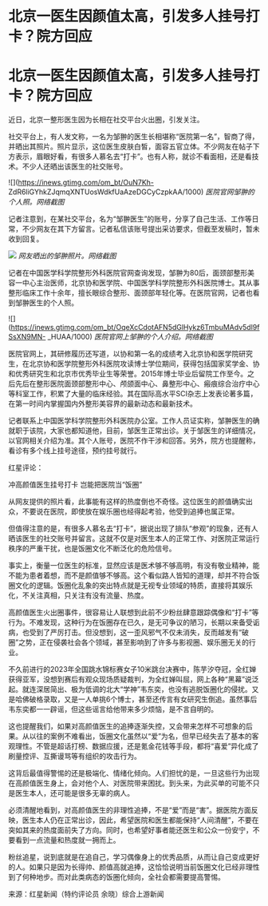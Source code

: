 # 北京一医生因颜值太高，引发多人挂号打卡？院方回应

# 北京一医生因颜值太高，引发多人挂号打卡？院方回应

近日，北京一整形医生因为长相在社交平台火出圈，引发关注。

社交平台上，有人发文称，一名为邹翀的医生长相堪称“医院第一名”，智商了得，并晒出其照片。照片显示，这位医生皮肤白皙，面容五官立体。不少网友在帖子下方表示，眉眼好看，有很多人慕名去“打卡”。也有人称，就诊不看面相，还是看技术。不少人还晒出该医生的社交账号。

![](https://inews.gtimg.com/om_bt/OuN7Kh-
ZdR6liGYhkZJqmqXNTUosWdkfUaAzeDGCyCzpkAA/1000) _医院官网邹翀的个人照。网络截图_

记者注意到，在某社交平台，名为“邹翀医生”的账号，分享了自己生活、工作等日常，不少网友在其下方留言。记者私信该账号提出采访要求，但截至发稿时，暂未收到回复。

![](https://inews.gtimg.com/om_bt/Ouy3Clxaml7qbC_19pmLIzXGjHWPZDpg9iMoHsWApFvUoAA/1000)
_网友晒出的邹翀照片。网络截图_

记者在中国医学科学院整形外科医院官网查询发现，邹翀为80后，面颈部整形美容一中心主治医师，北京协和医学院、中国医学科学院整形外科医院博士。其从事整形临床工作十余年，擅长眼综合整形、面颈部年轻化等。在医院官网，记者也看到邹翀医生的个人照。

![](https://inews.gtimg.com/om_bt/OqeXcCdotAFN5dGlHykz6TmbuMAdv5dl9fSsXN9MN-
_HUAA/1000) _医院官网上邹翀的个人介绍。网络截图_

医院官网上，其研修履历还写道，以协和第一名的成绩考入北京协和医学院研究生，在北京协和医学院整形外科医院攻读博士学位期间，获得包括国家奖学金、协和优秀研究生和北京市优秀毕业生等荣誉。2015年博士毕业后留院工作至今。之后先后在整形医院面颈部整形中心、颅颌面中心、鼻整形中心、瘢痕综合治疗中心等科室工作，积累了大量的临床经验。其在国际高水平SCI杂志上发表论著多篇，在第一时间内掌握国内外整形美容界的最新动态和最新技术。

记者联系上中国医学科学院整形外科医院办公室。工作人员证实称，邹翀医生的确就职于该院，大家也都知道他，目前，邹医生正常出诊。关于邹医生的详细情况，以官网相关介绍为准。其个人账号，医院不作干涉和回答。另外，院方也提醒称，看诊有多个线上挂号途径，预约挂号就行。

红星评论：

冲高颜值医生挂号打卡 岂能把医院当“饭圈”

从网友提供的照片看，此事能有这样的热度倒也不奇怪。这位医生的颜值确实出众，不要说在医院，即使放在娱乐圈也经得起考验，他受到追捧也属正常。

但值得注意的是，有很多人慕名去“打卡”，据说出现了排队“参观”的现象，还有人晒该医生的社交账号并留言。这就不仅是对医生本人的正常工作、对医院正常运行秩序的严重干扰，也是饭圈文化不断泛化的危险信号。

事实上，衡量一位医生的标准，显然应该是医术够不够高明，有没有敬业精神，能不能为患者着想，而不是颜值够不够高。这个看似路人皆知的道理，却并不符合饭圈文化的逻辑。饭圈化乱象的突出特点就是无视专业领域的特质，直接将其娱乐化，不关注真相，只关注有没有流量、热度。

高颜值医生火出圈事件，很容易让人联想到此前不少粉丝肆意跟踪偶像和“打卡”等行为。不难发现，这种行为在饭圈存在已久，是无可争议的陋习，长期以来备受诟病，也受到了严厉打击。但没想到，这一歪风邪气不仅未消失，反而越发有“破圈”之势，正在侵袭社会各个领域，甚至影响到了许多与影视圈、娱乐圈无关的行业。

不久前进行的2023年全国跳水锦标赛女子10米跳台决赛中，陈芋汐夺冠，全红婵获得亚军，没想到赛后有观众现场质疑裁判，为全红婵叫屈，网上各种“黑幕”说泛起。就连深居简出、极为低调的北大“学神”韦东奕，也没有逃脱饭圈化的侵扰。又是哈佛破格录取，又是一人单挑6个博士，甚至还传言有女研究生倒追。虽然事后韦东奕都一一辟谣，但这些谣言给他带来多少烦恼，是不言自明的。

这也提醒我们，如果对高颜值医生的追捧逐渐失控，又会带来怎样不可想象的后果。从以往的案例不难看出，饭圈文化虽然以“爱”为名，但早已经失去了基本的客观理性。不管是超话打榜、数据应援，还是氪金花钱等手段，都将“喜爱”异化成了刷量控评、互撕谩骂等有组织的攻击行为。

这背后最值得警惕的还是极端化、情绪化倾向。人们担忧的是，一旦这些行为出现在高颜值医生身上，会对他个人、对医院带来困扰。到头来，为此买单的可能不只是医生本人，还可能是很多无辜的病人。

必须清醒地看到，对高颜值医生的非理性追捧，不是“爱”而是“害”。据医院方面反映，医生本人仍在正常出诊，因此，希望医院和医生都能保持“人间清醒”，不要在突如其来的热度面前失了方向。同时，也希望好事者能还医生和公众一份安宁，不要看到一点流量和热度就一拥而上。

粉丝追星，说到底就是在追自己，学习偶像身上的优秀品质，从而让自己变成更好的人。如果只是因为长得帅、颜值高就追捧，这恰恰说明当前饭圈文化已经非理性到了何种地步。而对此类病态的饭圈化倾向，全社会都需要提高警惕。

来源：红星新闻（特约评论员 余晓）综合上游新闻

